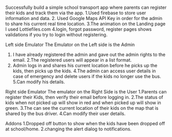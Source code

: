 Successfully build a simple school transport app where parents can register their kids and track them via the app.
1.Used firebase to store user information and data.
2. Used Google Maps API Key in order for the admin to share his current real time location.
3.The animation on the Landing page I used Lottiefiles.com
4.login, forgot password, register pages shows validations if you try to login without registering.

Left side Emulator 
The Emulator on the Left side is the Admin 
1. I have already registered the admin and gave out the admin rights to the email.
2.The registered users will appear in a list format.
3. Admin logs in and shares his current location before he picks up the kids, then picks up the kids.
4.The admin can access user details in case of emergency and delete users if the kids no longer use the bus.
5.Can modify his details.

Right side Emulator
The emulator on the Right Side is the User
1.Parents can register their Kids, then verify their email before logging in.
2.The status of kids when not picked up will show in red and when picked up will show in green.
3.The can see the current location of their kids on the map that is shared by the bus driver.
4.Can modify their user details.
 
Addons
1.Dropped off button to show when the kids have been dropped off at school/home.
2.changing the alert dialog to notifications.

